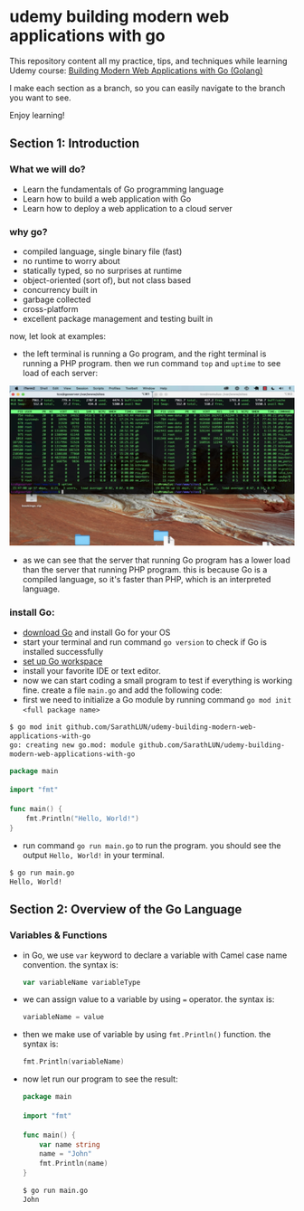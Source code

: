# udemy building modern web applications with go

This repository content all my practice, tips, and techniques while learning Udemy
course: [Building Modern Web Applications with Go (Golang)](https://www.udemy.com/course/building-modern-web-applications-with-go/)

I make each section as a branch, so you can easily navigate to the branch you want to see.

Enjoy learning!

## Section 1: Introduction

### What we will do?

- Learn the fundamentals of Go programming language
- Learn how to build a web application with Go
- Learn how to deploy a web application to a cloud server

### why go?

- compiled language, single binary file (fast)
- no runtime to worry about
- statically typed, so no surprises at runtime
- object-oriented (sort of), but not class based
- concurrency built in
- garbage collected
- cross-platform
- excellent package management and testing built in

now, let look at examples:

- the left terminal is running a Go program, and the right terminal is running a PHP program. then we run command `top`
  and `uptime` to see load of each server:

![load](./images/section-01-001.png)

- as we can see that the server that running Go program has a lower load than the server that running PHP program. this
  is because Go is a compiled language, so it's faster than PHP, which is an interpreted language.

### install Go:

- [download Go](https://go.dev/dl/) and install Go for your OS
- start your terminal and run command `go version` to check if Go is installed successfully
- [set up Go workspace](https://golang.org/doc/code.html#Workspaces)
- install your favorite IDE or text editor.
- now we can start coding a small program to test if everything is working fine. create a file `main.go` and add the
  following code:
- first we need to initialize a Go module by running command `go mod init <full package name>`

```shell
$ go mod init github.com/SarathLUN/udemy-building-modern-web-applications-with-go
go: creating new go.mod: module github.com/SarathLUN/udemy-building-modern-web-applications-with-go

```

```go
package main

import "fmt"

func main() {
	fmt.Println("Hello, World!")
}

```

- run command `go run main.go` to run the program. you should see the output `Hello, World!` in your terminal.

```shell
$ go run main.go
Hello, World!

```

## Section 2: Overview of the Go Language

### Variables & Functions

- in Go, we use `var` keyword to declare a variable with Camel case name convention. the syntax is:

    ```go
    var variableName variableType
    ```
- we can assign value to a variable by using `=` operator. the syntax is:

    ```go
    variableName = value
    ```
  
- then we make use of variable by using `fmt.Println()` function. the syntax is:

    ```go
    fmt.Println(variableName)
    ```
  
- now let run our program to see the result:

    ```go
    package main

    import "fmt"

    func main() {
        var name string
        name = "John"
        fmt.Println(name)
    }
    ```
  
    ```shell
    $ go run main.go
    John
    ```
  
